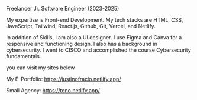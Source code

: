 Freelancer Jr. Software Engineer (2023-2025)

My expertise is Front-end Development. My tech stacks are HTML, CSS, JavaScript, Tailwind, React.js, Github, Git, Vercel, and Netlify.

In addition of Skills, I am also a UI designer. I use Figma and Canva for a responsive and functioning design. I also has a background in cybersecurity. I went to CISCO and accomplished the course Cybersecurity fundamentals. 

you can visit my sites below

My E-Portfolio: https://justinofracio.netlify.app/

Small Agency:
https://teno.netlify.app/

